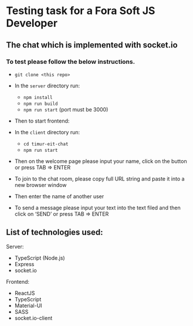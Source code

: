 # Testing task for a Fora Soft JS Developer
## The chat which is implemented with socket.io

### To test please follow the below instructions.

* `git clone <this repo>`
* In the `server` directory run: 
    * `npm install`
    * `npm run build`
    * `npm run start` (port must be 3000)

* Then to start frontend:
* In the `client` directory run:
    * `cd timur-eit-chat ` 
    * `npm run start`

* Then on the welcome page please input your name, click on the button or press TAB => ENTER
* To join to the chat room, please copy full URL string and paste it into a new browser window
* Then enter the name of another user
* To send a message please input your text into the text filed and then click on ‘SEND’ or press TAB => ENTER

## List of technologies used:

Server:
* TypeScript (Node.js)
* Express
* socket.io

Frontend:
* ReactJS
* TypeScript
* Material-UI
* SASS
* socket.io-client